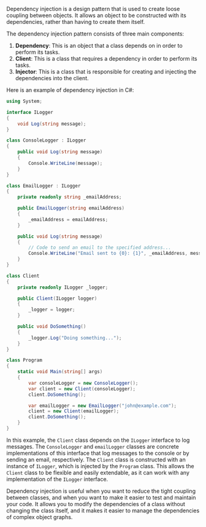 Dependency injection is a design pattern that is used to create loose coupling between objects. It allows an object to be constructed with its dependencies, rather than having to create them itself.

The dependency injection pattern consists of three main components:

1.  **Dependency**: This is an object that a class depends on in order to perform its tasks.
2.  **Client**: This is a class that requires a dependency in order to perform its tasks.
3.  **Injector**: This is a class that is responsible for creating and injecting the dependencies into the client.

Here is an example of dependency injection in C#:
```cs
using System;

interface ILogger
{
    void Log(string message);
}

class ConsoleLogger : ILogger
{
    public void Log(string message)
    {
        Console.WriteLine(message);
    }
}

class EmailLogger : ILogger
{
    private readonly string _emailAddress;

    public EmailLogger(string emailAddress)
    {
        _emailAddress = emailAddress;
    }

    public void Log(string message)
    {
        // Code to send an email to the specified address...
        Console.WriteLine("Email sent to {0}: {1}", _emailAddress, message);
    }
}

class Client
{
    private readonly ILogger _logger;

    public Client(ILogger logger)
    {
        _logger = logger;
    }

    public void DoSomething()
    {
        _logger.Log("Doing something...");
    }
}

class Program
{
    static void Main(string[] args)
    {
        var consoleLogger = new ConsoleLogger();
        var client = new Client(consoleLogger);
        client.DoSomething();

        var emailLogger = new EmailLogger("john@example.com");
        client = new Client(emailLogger);
        client.DoSomething();
    }
}
```

In this example, the `Client` class depends on the `ILogger` interface to log messages. The `ConsoleLogger` and `emailLogger` classes are concrete implementations of this interface that log messages to the console or by sending an email, respectively. The `Client` class is constructed with an instance of `ILogger`, which is injected by the `Program` class. This allows the `Client` class to be flexible and easily extendable, as it can work with any implementation of the `ILogger` interface.

Dependency injection is useful when you want to reduce the tight coupling between classes, and when you want to make it easier to test and maintain your code. It allows you to modify the dependencies of a class without changing the class itself, and it makes it easier to manage the dependencies of complex object graphs.